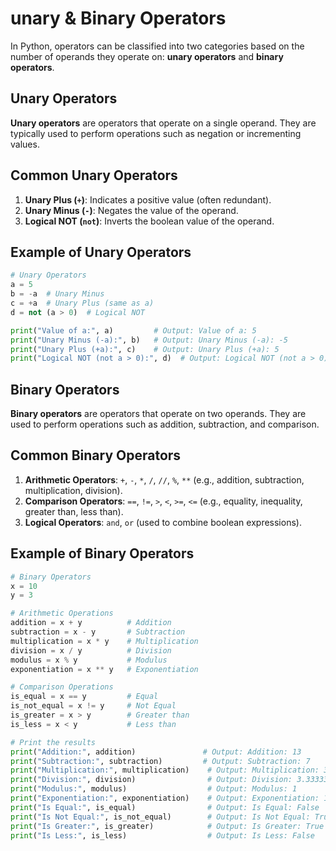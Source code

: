 # unary & Binary Operators

In Python, operators can be classified into two categories based on the number of operands they operate on: **unary operators** and **binary operators**.

## Unary Operators

**Unary operators** are operators that operate on a single operand. They are typically used to perform operations such as negation or incrementing values.

## Common Unary Operators

1. **Unary Plus (`+`)**: Indicates a positive value (often redundant).
2. **Unary Minus (`-`)**: Negates the value of the operand.
3. **Logical NOT (`not`)**: Inverts the boolean value of the operand.

## Example of Unary Operators

```python
# Unary Operators
a = 5
b = -a  # Unary Minus
c = +a  # Unary Plus (same as a)
d = not (a > 0)  # Logical NOT

print("Value of a:", a)         # Output: Value of a: 5
print("Unary Minus (-a):", b)   # Output: Unary Minus (-a): -5
print("Unary Plus (+a):", c)    # Output: Unary Plus (+a): 5
print("Logical NOT (not a > 0):", d)  # Output: Logical NOT (not a > 0): False
```

## Binary Operators

**Binary operators** are operators that operate on two operands. They are used to perform operations such as addition, subtraction, and comparison.

## Common Binary Operators

1. **Arithmetic Operators**: `+`, `-`, `*`, `/`, `//`, `%`, `**` (e.g., addition, subtraction, multiplication, division).
2. **Comparison Operators**: `==`, `!=`, `>`, `<`, `>=`, `<=` (e.g., equality, inequality, greater than, less than).
3. **Logical Operators**: `and`, `or` (used to combine boolean expressions).

## Example of Binary Operators

```python
# Binary Operators
x = 10
y = 3

# Arithmetic Operations
addition = x + y          # Addition
subtraction = x - y       # Subtraction
multiplication = x * y    # Multiplication
division = x / y          # Division
modulus = x % y           # Modulus
exponentiation = x ** y   # Exponentiation

# Comparison Operations
is_equal = x == y         # Equal
is_not_equal = x != y     # Not Equal
is_greater = x > y        # Greater than
is_less = x < y           # Less than

# Print the results
print("Addition:", addition)               # Output: Addition: 13
print("Subtraction:", subtraction)         # Output: Subtraction: 7
print("Multiplication:", multiplication)    # Output: Multiplication: 30
print("Division:", division)                # Output: Division: 3.3333333333333335
print("Modulus:", modulus)                  # Output: Modulus: 1
print("Exponentiation:", exponentiation)    # Output: Exponentiation: 1000
print("Is Equal:", is_equal)                # Output: Is Equal: False
print("Is Not Equal:", is_not_equal)        # Output: Is Not Equal: True
print("Is Greater:", is_greater)            # Output: Is Greater: True
print("Is Less:", is_less)                  # Output: Is Less: False
```

